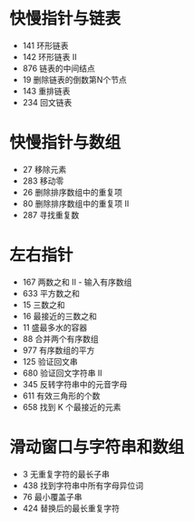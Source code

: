 # 快慢指针与链表

- 141 环形链表
- 142 环形链表 II
- 876 链表的中间结点
- 19 删除链表的倒数第N个节点
- 143 重排链表
- 234 回文链表

# 快慢指针与数组

- 27 移除元素
- 283 移动零
- 26 删除排序数组中的重复项
- 80 删除排序数组中的重复项 II
- 287 寻找重复数

# 左右指针

- 167 两数之和 II - 输入有序数组
- 633 平方数之和
- 15 三数之和
- 16 最接近的三数之和 
- 11 盛最多水的容器
- 88 合并两个有序数组
- 977 有序数组的平方
- 125 验证回文串
- 680 验证回文字符串 Ⅱ
- 345 反转字符串中的元音字母
- 611 有效三角形的个数
- 658 找到 K 个最接近的元素

# 滑动窗口与字符串和数组

- 3 无重复字符的最长子串
- 438 找到字符串中所有字母异位词
- 76 最小覆盖子串
- 424 替换后的最长重复字符










